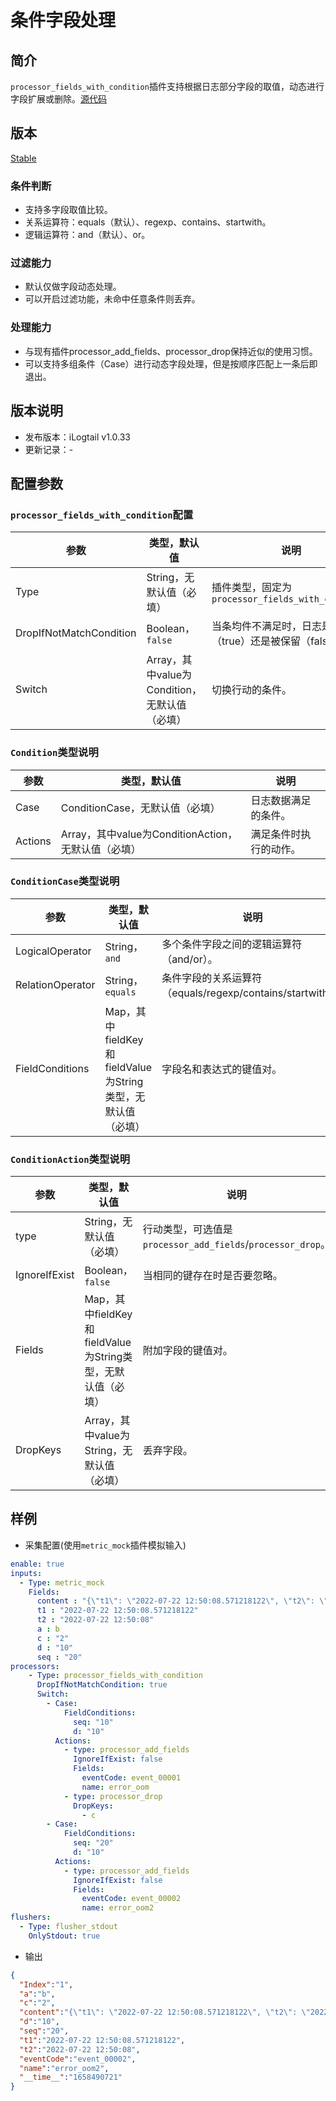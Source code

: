 # 条件字段处理

## 简介

`processor_fields_with_condition`插件支持根据日志部分字段的取值，动态进行字段扩展或删除。[源代码](https://github.com/alibaba/loongcollector/blob/main/plugins/processor/fieldswithcondition/processor_fields_with_condition.go)

## 版本

[Stable](../../stability-level.md)

### 条件判断

* 支持多字段取值比较。
* 关系运算符：equals（默认）、regexp、contains、startwith。
* 逻辑运算符：and（默认）、or。

### 过滤能力

* 默认仅做字段动态处理。
* 可以开启过滤功能，未命中任意条件则丢弃。

### 处理能力

* 与现有插件processor_add_fields、processor_drop保持近似的使用习惯。
* 可以支持多组条件（Case）进行动态字段处理，但是按顺序匹配上一条后即退出。

## 版本说明

* 发布版本：iLogtail v1.0.33
* 更新记录：-

## 配置参数

### `processor_fields_with_condition`配置

| 参数 | 类型，默认值 | 说明 |
| - | - | - |
| Type    | String，无默认值（必填） | 插件类型，固定为`processor_fields_with_condition`      |
| DropIfNotMatchCondition | Boolean，`false`| 当条均件不满足时，日志是被丢弃（true）还是被保留（false）。|
| Switch | Array，其中value为Condition，无默认值（必填） | 切换行动的条件。 |

### `Condition`类型说明

| 参数 | 类型，默认值 | 说明 |
| - | - | - |
| Case | ConditionCase，无默认值（必填） | 日志数据满足的条件。|
| Actions | Array，其中value为ConditionAction，无默认值（必填） | 满足条件时执行的动作。 |

### `ConditionCase`类型说明

| 参数 | 类型，默认值 | 说明 |
| - | - | - |
| LogicalOperator | String，`and` | 多个条件字段之间的逻辑运算符（and/or）。 |
| RelationOperator | String，`equals` | 条件字段的关系运算符（equals/regexp/contains/startwith）。 |
| FieldConditions | Map，其中fieldKey和fieldValue为String类型，无默认值（必填） | 字段名和表达式的键值对。 |

### `ConditionAction`类型说明

| 参数 | 类型，默认值 | 说明 |
| - | - | - |
| type | String，无默认值（必填） |  行动类型，可选值是`processor_add_fields`/`processor_drop`。|
| IgnoreIfExist | Boolean，`false` | 当相同的键存在时是否要忽略。 |
| Fields | Map，其中fieldKey和fieldValue为String类型，无默认值（必填） | 附加字段的键值对。 |
| DropKeys | Array，其中value为String，无默认值（必填） | 丢弃字段。 |

## 样例

* 采集配置(使用`metric_mock`插件模拟输入)

```yaml
enable: true
inputs:
  - Type: metric_mock
    Fields:
      content : "{\"t1\": \"2022-07-22 12:50:08.571218122\", \"t2\": \"2022-07-22 12:50:08\", \"a\":\"b\",\"c\":2,\"d\":10, \"seq\": 20}"
      t1 : "2022-07-22 12:50:08.571218122"
      t2 : "2022-07-22 12:50:08"
      a : b
      c : "2"
      d : "10"
      seq : "20"
processors:
    - Type: processor_fields_with_condition
      DropIfNotMatchCondition: true 
      Switch:
        - Case:
            FieldConditions:
              seq: "10"
              d: "10"
          Actions:
            - type: processor_add_fields
              IgnoreIfExist: false
              Fields:
                eventCode: event_00001
                name: error_oom
            - type: processor_drop
              DropKeys:
                - c
        - Case:
            FieldConditions:
              seq: "20"
              d: "10"
          Actions:
            - type: processor_add_fields
              IgnoreIfExist: false
              Fields:
                eventCode: event_00002
                name: error_oom2
flushers:
  - Type: flusher_stdout
    OnlyStdout: true
```

* 输出

```json
{
  "Index":"1",
  "a":"b",
  "c":"2",
  "content":"{\"t1\": \"2022-07-22 12:50:08.571218122\", \"t2\": \"2022-07-22 12:50:08\", \"a\":\"b\",\"c\":2,\"d\":10, \"seq\": 20}",
  "d":"10",
  "seq":"20",
  "t1":"2022-07-22 12:50:08.571218122",
  "t2":"2022-07-22 12:50:08",
  "eventCode":"event_00002",
  "name":"error_oom2",
  "__time__":"1658490721"
}
```

